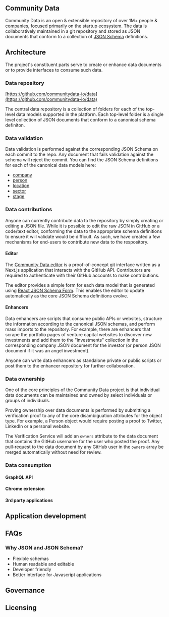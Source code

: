 ## Community Data

Community Data is an open & extensible repository of over 1M+ people & companies, focused primarily on the startup ecosystem. The data is collaboratively maintained in a git repository and stored as JSON documents that conform to a collection of [JSON Schema](https://json-schema.org/) definitions.

## Architecture

The project's constituent parts serve to create or enhance data documents or to provide interfaces to consume such data.

### Data repository

[https://github.com/communitydata-io/data](https://github.com/communitydata-io/data)

The central data repository is a collection of folders for each of the top-level data models supported in the platform. Each top-level folder is a single level collection of JSON documents that conform to a canonical schema definiton. 

### Data validation

Data validation is performed against the corresponding JSON Schema on each commit to the repo. Any document that fails validation against the schema will reject the commit. You can find the JSON Schema definitions for each of the canonical data models here: 

* [company](https://docs.communitydata.io/datamodels/company)
* [person](https://docs.communitydata.io/datamodels/person)
* [location](https://docs.communitydata.io/datamodels/location)
* [sector](https://docs.communitydata.io/datamodels/sector)
* [stage](https://docs.communitydata.io/datamodels/stage)

### Data contributions

Anyone can currently contribute data to the repository by simply creating or editing a JSON file. While it is possible to edit the raw JSON in GitHub or a code/text editor, conforming the data to the appropriate schema definitions to ensure it will validate would be difficult. As such, we have created a few mechanisms for end-users to contribute new data to the respository. 

#### Editor

The [Community Data editor](https://editor.communitydata.io/) is a proof-of-concept git interface written as a Next.js application that interacts with the GitHub API. Contributors are required to authenticate with their GitHub accounts to make contributions. 

The editor provides a simple form for each data model that is generated using [React JSON Schema Form](https://github.com/rjsf-team/react-jsonschema-form). This enables the editor to update automatically as the core JSON Schema definitions evolve. 

#### Enhancers

Data enhancers are scripts that consume public APIs or websites, structure the information according to the canonical JSON schemas, and perform mass imports to the repository. For example, there are enhancers that scrape the portfolio pages of venture capital websites to discover new investments and add them to the "investments" collection in the corresponding company JSON document for the investor (or person JSON document if it was an angel investment). 

Anyone can write data enhancers as standalone private or public scripts or post them to the enhancer repository for further collaboration.

### Data ownership

One of the core principles of the Community Data project is that individual data documents can be maintained and owned by select individuals or groups of individuals. 

Proving ownership over data documents is performed by submitting a verification proof to any of the core disambiguation attributes for the object type. For example, a Person object would require posting a proof to Twitter, LinkedIn or a personal website. 

The Verification Service will add an ```owners``` attribute to the data document that contains the GitHub username for the user who posted the proof. Any pull-request to the data document by any GitHub user in the ```owners``` array be merged automatically without need for review. 

### Data consumption

#### GraphQL API
#### Chrome extension
#### 3rd party applications

## Application development

## FAQs

### Why JSON and JSON Schema? 

* Flexible schemas
* Human readable and editable
* Developer friendly
* Better interface for Javascript applications

## Governance 

## Licensing
